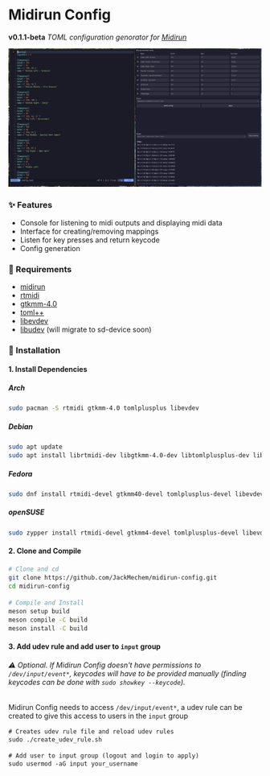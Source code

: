 # Midirun Config

**v0.1.1-beta**
_TOML configuration genorator for [Midirun](https://github.com/JackMechem/MidiRun)_

![demo](./media/demo.png)

### :sparkles: Features

- Console for listening to midi outputs and displaying midi data
- Interface for creating/removing mappings
- Listen for key presses and return keycode
- Config generation

### :battery: Requirements

- [midirun](https://github.com/JackMechem/MidiRun)
- [rtmidi](https://github.com/thestk/rtmidi)
- [gtkmm-4.0](https://gtkmm.gnome.org/en/index.html)
- [toml++](https://marzer.github.io/tomlplusplus/)
- [libevdev](https://www.freedesktop.org/wiki/Software/libevdev/)
- [libudev](https://www.freedesktop.org/software/systemd/man/latest/libudev.html) (will migrate to sd-device soon)

### :electric_plug: Installation

#### 1. Install Dependencies

##### Arch

```bash
sudo pacman -S rtmidi gtkmm-4.0 tomlplusplus libevdev
```

##### Debian

```bash
sudo apt update
sudo apt install librtmidi-dev libgtkmm-4.0-dev libtomlplusplus-dev libevdev-dev
```

##### Fedora

```bash
sudo dnf install rtmidi-devel gtkmm40-devel tomlplusplus-devel libevdev-devel
```

##### openSUSE

```bash
sudo zypper install rtmidi-devel gtkmm4-devel tomlplusplus-devel libevdev-devel
```

#### 2. Clone and Compile

```bash
# Clone and cd
git clone https://github.com/JackMechem/midirun-config.git
cd midirun-config

# Compile and Install
meson setup build
meson compile -C build
meson install -C build
```

#### 3. Add udev rule and add user to `input` group

###### :warning: Optional. If Midirun Config doesn't have permissions to `/dev/input/event*`, keycodes will have to be provided manually (finding keycodes can be done with `sudo showkey --keycode`).

Midirun Config needs to access `/dev/input/event*`, a udev rule can be created to give this access to users in the `input` group

```
# Creates udev rule file and reload udev rules
sudo ./create_udev_rule.sh

# Add user to input group (logout and login to apply)
sudo usermod -aG input your_username
```
